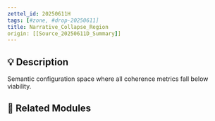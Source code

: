 ```yaml
---
zettel_id: 20250611H
tags: [#zone, #drop-20250611]
title: Narrative_Collapse_Region
origin: [[Source_20250611D_Summary]]
---
```


## 💡 Description
Semantic configuration space where all coherence metrics fall below viability.

## 🔗 Related Modules
<!-- Will be filled in during integration pass -->
